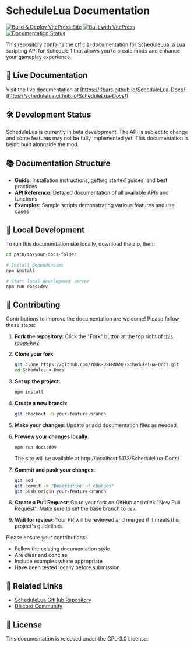 # ScheduleLua Documentation

[![Build & Deploy VitePress Site](https://github.com/ScheduleLua/ScheduleLua-Docs/actions/workflows/deploy.yml/badge.svg)](https://github.com/ScheduleLua/ScheduleLua-Docs/actions/workflows/deploy.yml)
[![Built with VitePress](https://img.shields.io/badge/Built%20with-VitePress-42b883)](https://vitepress.dev/)
[![Documentation Status](https://img.shields.io/badge/Documentation-Beta-orange)](https://ifbars.github.io/ScheduleLua-Docs/guide/development-status.html)

This repository contains the official documentation for [ScheduleLua](https://github.com/ScheduleLua/ScheduleLua), a Lua scripting API for Schedule 1 that allows you to create mods and enhance your gameplay experience.

## 🚀 Live Documentation

Visit the live documentation at [https://ifbars.github.io/ScheduleLua-Docs/](https://schedulelua.github.io/ScheduleLua-Docs/)

## 🛠️ Development Status

ScheduleLua is currently in beta development. The API is subject to change and some features may not be fully implemented yet. This documentation is being built alongside the mod.

## 📚 Documentation Structure

- **Guide**: Installation instructions, getting started guides, and best practices
- **API Reference**: Detailed documentation of all available APIs and functions
- **Examples**: Sample scripts demonstrating various features and use cases

## 🧰 Local Development

To run this documentation site locally, download the zip, then:

```bash
cd path/to/your-docs-folder

# Install dependencies
npm install

# Start local development server
npm run docs:dev
```

## 👥 Contributing

Contributions to improve the documentation are welcome! Please follow these steps:

1. **Fork the repository**: Click the "Fork" button at the top right of [this repository](https://github.com/ScheduleLua/ScheduleLua-Docs).

2. **Clone your fork**: 
   ```bash
   git clone https://github.com/YOUR-USERNAME/ScheduleLua-Docs.git
   cd ScheduleLua-Docs
   ```

3. **Set up the project**:
   ```bash
   npm install
   ```

4. **Create a new branch**:
   ```bash
   git checkout -b your-feature-branch
   ```

5. **Make your changes**: Update or add documentation files as needed.

6. **Preview your changes locally**:
   ```bash
   npm run docs:dev
   ```
   The site will be available at http://localhost:5173/ScheduleLua-Docs/

7. **Commit and push your changes**:
   ```bash
   git add .
   git commit -m "Description of changes"
   git push origin your-feature-branch
   ```

8. **Create a Pull Request**: Go to your fork on GitHub and click "New Pull Request". Make sure to set the base branch to `dev`.

9. **Wait for review**: Your PR will be reviewed and merged if it meets the project's guidelines.

Please ensure your contributions:
- Follow the existing documentation style
- Are clear and concise
- Include examples where appropriate
- Have been tested locally before submission

## 🔗 Related Links

- [ScheduleLua GitHub Repository](https://github.com/ScheduleLua/ScheduleLua-Framework)
- [Discord Community](https://discord.gg/Ab8snpEFDn)

## 📄 License

This documentation is released under the GPL-3.0 License. 